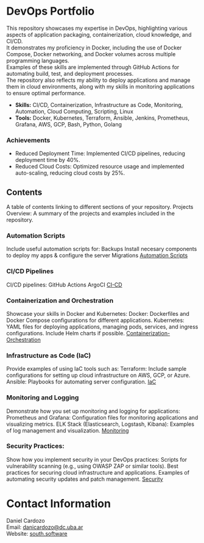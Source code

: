 # DevOps Portfolio
This repository showcases my expertise in DevOps, highlighting various aspects of application packaging, containerization, cloud knowledge, and CI/CD.   
It demonstrates my proficiency in Docker, including the use of Docker Compose, Docker networking, and Docker volumes across multiple programming languages.   
Examples of these skills are implemented through GitHub Actions for automating build, test, and deployment processes.   
The repository also reflects my ability to deploy applications and manage them in cloud environments, along with my skills in monitoring applications to ensure optimal performance.

+ **Skills:** CI/CD, Containerization, Infrastructure as Code, Monitoring, Automation, Cloud Computing, Scripting, Linux
+ **Tools:** Docker, Kubernetes, Terraform, Ansible, Jenkins, Prometheus, Grafana, AWS, GCP, Bash, Python, Golang

### Achievements
- Reduced Deployment Time: Implemented CI/CD pipelines, reducing deployment time by 40%.
- Reduced Cloud Costs: Optimized resource usage and implemented auto-scaling, reducing cloud costs by 25%.

## Contents
A table of contents linking to different sections of your repository.
Projects Overview: A summary of the projects and examples included in the repository.

### Automation Scripts
Include useful automation scripts for:
Backups
Install necesary components to deploy my apps & configure the server
Migrations
[Automation Scripts](Automation-Scripts/readme.md)

### CI/CD Pipelines
CI/CD pipelines:
GitHub Actions
ArgoCI
[CI-CD](CI-CD/readme.md)

### Containerization and Orchestration
Showcase your skills in Docker and Kubernetes:
Docker: Dockerfiles and Docker Compose configurations for different applications.
Kubernetes: YAML files for deploying applications, managing pods, services, and ingress configurations. Include Helm charts if possible.
[Containerization-Orchestration](Containerization-Orchestration/readme.md)

### Infrastructure as Code (IaC)
Provide examples of using IaC tools such as:
Terraform: Include sample configurations for setting up cloud infrastructure on AWS, GCP, or Azure.
Ansible: Playbooks for automating server configuration.
[IaC](IaC/readme.md)

### Monitoring and Logging
Demonstrate how you set up monitoring and logging for applications:
Prometheus and Grafana: Configuration files for monitoring applications and visualizing metrics.
ELK Stack (Elasticsearch, Logstash, Kibana): Examples of log management and visualization.
[Monitoring](Monitoring/readme.md)

### Security Practices:
Show how you implement security in your DevOps practices:
Scripts for vulnerability scanning (e.g., using OWASP ZAP or similar tools).
Best practices for securing cloud infrastructure and applications.
Examples of automating security updates and patch management.
[Security](https://github.com/dani54196/security/blob/main/README.md)

<!-- Provide a few complete example projects that demonstrate end-to-end deployment and management. For instance:
A full-stack application using React, Node.js, and MongoDB, deployed on Kubernetes with CI/CD.
A microservices architecture example with multiple services written in different languages (e.g., Golang, Java) orchestrated with Docker Compose or Kubernetes
Documentation:
Ensure each project and example is well-documented:
Setup Instructions: Step-by-step guides on how to set up and deploy each project.
Diagrams: Architecture diagrams illustrating the setup and flow of your deployments.
Comments: Well-commented configuration files and scripts to explain their purpose and functionality. -->

# Contact Information
Daniel Cardozo  
Email: [danicardozo@dc.uba.ar](mailto:danicardozo@dc.uba.ar)   
Website: [south.software](https://south.software)
